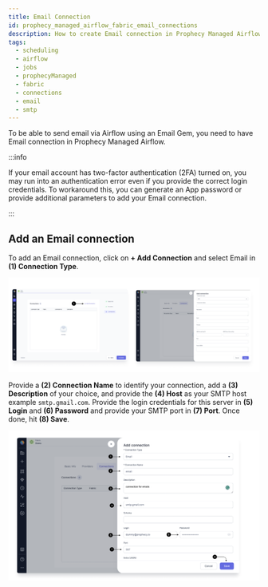 ```yaml
---
title: Email Connection
id: prophecy_managed_airflow_fabric_email_connections
description: How to create Email connection in Prophecy Managed Airflow Fabric
tags:
  - scheduling
  - airflow
  - jobs
  - prophecyManaged
  - fabric
  - connections
  - email
  - smtp
---
```


To be able to send email via Airflow using an Email Gem, you need to have Email connection in Prophecy Managed Airflow.

:::info

If your email account has two-factor authentication (2FA) turned on, you may run into an authentication error even if you provide the correct login credentials. To workaround this, you can generate an App password or provide additional parameters to add your Email connection.

:::

## Add an Email connection

To add an Email connection, click on **+ Add Connection** and select Email in **(1) Connection Type**.

![Add_connection](../img/Add_Connection.png)

Provide a **(2) Connection Name** to identify your connection, add a **(3) Description** of your choice, and provide the **(4) Host** as your SMTP host example `smtp.gmail.com`. Provide the login credentials for this server in **(5) Login** and **(6) Password** and provide your SMTP port in **(7) Port**. Once done, hit **(8) Save**.

![Email_connection](../img/Email_connection.png)
